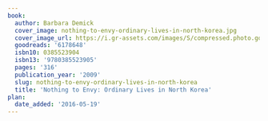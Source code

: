 ```yaml
---
book:
  author: Barbara Demick
  cover_image: nothing-to-envy-ordinary-lives-in-north-korea.jpg
  cover_image_url: https://i.gr-assets.com/images/S/compressed.photo.goodreads.com/books/1320449375l/6178648._SX98_.jpg
  goodreads: '6178648'
  isbn10: 0385523904
  isbn13: '9780385523905'
  pages: '316'
  publication_year: '2009'
  slug: nothing-to-envy-ordinary-lives-in-north-korea
  title: 'Nothing to Envy: Ordinary Lives in North Korea'
plan:
  date_added: '2016-05-19'
---
```

